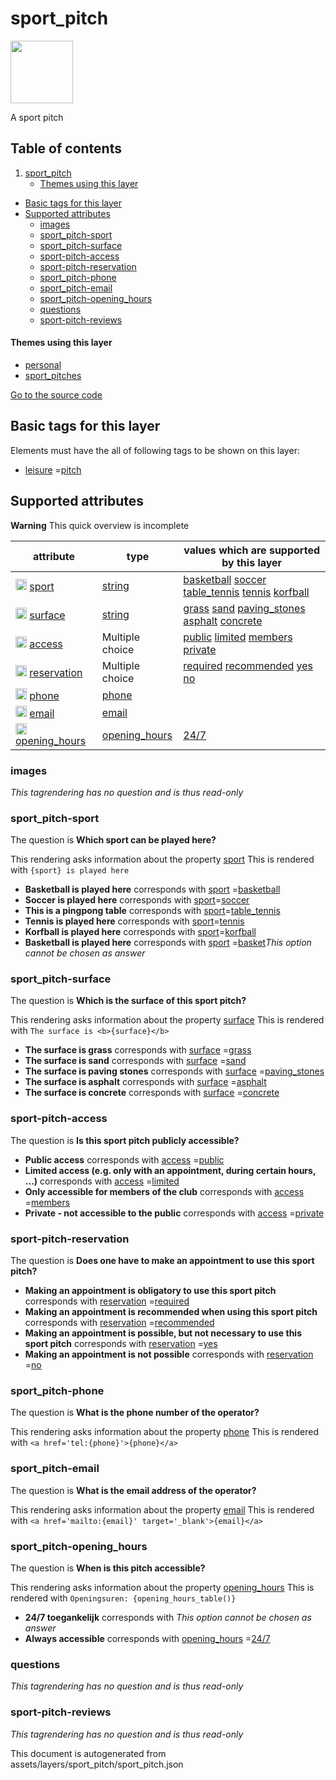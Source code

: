 sport_pitch
=============



<img src='https://mapcomplete.osm.be/./assets/layers/sport_pitch/sport_pitch.svg' height="100px"> 

A sport pitch

## Table of contents

1. [sport_pitch](#sport_pitch)
    * [Themes using this layer](#themes-using-this-layer)

- [Basic tags for this layer](#basic-tags-for-this-layer)
- [Supported attributes](#supported-attributes)
    + [images](#images)
    + [sport_pitch-sport](#sport_pitch-sport)
    + [sport_pitch-surface](#sport_pitch-surface)
    + [sport-pitch-access](#sport-pitch-access)
    + [sport-pitch-reservation](#sport-pitch-reservation)
    + [sport_pitch-phone](#sport_pitch-phone)
    + [sport_pitch-email](#sport_pitch-email)
    + [sport_pitch-opening_hours](#sport_pitch-opening_hours)
    + [questions](#questions)
    + [sport-pitch-reviews](#sport-pitch-reviews)

#### Themes using this layer

- [personal](https://mapcomplete.osm.be/personal)
- [sport_pitches](https://mapcomplete.osm.be/sport_pitches)

[Go to the source code](../assets/layers/sport_pitch/sport_pitch.json)



Basic tags for this layer
---------------------------



Elements must have the all of following tags to be shown on this layer:

- <a href='https://wiki.openstreetmap.org/wiki/Key:leisure' target='_blank'>leisure</a>
  =<a href='https://wiki.openstreetmap.org/wiki/Tag:leisure%3Dpitch' target='_blank'>pitch</a>

Supported attributes
----------------------



**Warning** This quick overview is incomplete

attribute | type | values which are supported by this layer
----------- | ------ | ------------------------------------------
[<img src='https://mapcomplete.osm.be/assets/svg/statistics.svg' height='18px'>](https://taginfo.openstreetmap.org/keys/sport#values) [sport](https://wiki.openstreetmap.org/wiki/Key:sport) | [string](../SpecialInputElements.md#string) | [basketball](https://wiki.openstreetmap.org/wiki/Tag:sport%3Dbasketball) [soccer](https://wiki.openstreetmap.org/wiki/Tag:sport%3Dsoccer) [table_tennis](https://wiki.openstreetmap.org/wiki/Tag:sport%3Dtable_tennis) [tennis](https://wiki.openstreetmap.org/wiki/Tag:sport%3Dtennis) [korfball](https://wiki.openstreetmap.org/wiki/Tag:sport%3Dkorfball)
[<img src='https://mapcomplete.osm.be/assets/svg/statistics.svg' height='18px'>](https://taginfo.openstreetmap.org/keys/surface#values) [surface](https://wiki.openstreetmap.org/wiki/Key:surface) | [string](../SpecialInputElements.md#string) | [grass](https://wiki.openstreetmap.org/wiki/Tag:surface%3Dgrass) [sand](https://wiki.openstreetmap.org/wiki/Tag:surface%3Dsand) [paving_stones](https://wiki.openstreetmap.org/wiki/Tag:surface%3Dpaving_stones) [asphalt](https://wiki.openstreetmap.org/wiki/Tag:surface%3Dasphalt) [concrete](https://wiki.openstreetmap.org/wiki/Tag:surface%3Dconcrete)
[<img src='https://mapcomplete.osm.be/assets/svg/statistics.svg' height='18px'>](https://taginfo.openstreetmap.org/keys/access#values) [access](https://wiki.openstreetmap.org/wiki/Key:access) | Multiple choice | [public](https://wiki.openstreetmap.org/wiki/Tag:access%3Dpublic) [limited](https://wiki.openstreetmap.org/wiki/Tag:access%3Dlimited) [members](https://wiki.openstreetmap.org/wiki/Tag:access%3Dmembers) [private](https://wiki.openstreetmap.org/wiki/Tag:access%3Dprivate)
[<img src='https://mapcomplete.osm.be/assets/svg/statistics.svg' height='18px'>](https://taginfo.openstreetmap.org/keys/reservation#values) [reservation](https://wiki.openstreetmap.org/wiki/Key:reservation) | Multiple choice | [required](https://wiki.openstreetmap.org/wiki/Tag:reservation%3Drequired) [recommended](https://wiki.openstreetmap.org/wiki/Tag:reservation%3Drecommended) [yes](https://wiki.openstreetmap.org/wiki/Tag:reservation%3Dyes) [no](https://wiki.openstreetmap.org/wiki/Tag:reservation%3Dno)
[<img src='https://mapcomplete.osm.be/assets/svg/statistics.svg' height='18px'>](https://taginfo.openstreetmap.org/keys/phone#values) [phone](https://wiki.openstreetmap.org/wiki/Key:phone) | [phone](../SpecialInputElements.md#phone) |
[<img src='https://mapcomplete.osm.be/assets/svg/statistics.svg' height='18px'>](https://taginfo.openstreetmap.org/keys/email#values) [email](https://wiki.openstreetmap.org/wiki/Key:email) | [email](../SpecialInputElements.md#email) |
[<img src='https://mapcomplete.osm.be/assets/svg/statistics.svg' height='18px'>](https://taginfo.openstreetmap.org/keys/opening_hours#values) [opening_hours](https://wiki.openstreetmap.org/wiki/Key:opening_hours) | [opening_hours](../SpecialInputElements.md#opening_hours) | [24/7](https://wiki.openstreetmap.org/wiki/Tag:opening_hours%3D24/7)

### images

_This tagrendering has no question and is thus read-only_

### sport_pitch-sport

The question is **Which sport can be played here?**

This rendering asks information about the property  [sport](https://wiki.openstreetmap.org/wiki/Key:sport)
This is rendered with `{sport} is played here`

- **Basketball is played here** corresponds
  with <a href='https://wiki.openstreetmap.org/wiki/Key:sport' target='_blank'>sport</a>
  =<a href='https://wiki.openstreetmap.org/wiki/Tag:sport%3Dbasketball' target='_blank'>basketball</a>
- **Soccer is played here** corresponds with <a href='https://wiki.openstreetmap.org/wiki/Key:sport' target='_blank'>
  sport</a>=<a href='https://wiki.openstreetmap.org/wiki/Tag:sport%3Dsoccer' target='_blank'>soccer</a>
- **This is a pingpong table** corresponds with <a href='https://wiki.openstreetmap.org/wiki/Key:sport' target='_blank'>
  sport</a>=<a href='https://wiki.openstreetmap.org/wiki/Tag:sport%3Dtable_tennis' target='_blank'>table_tennis</a>
- **Tennis is played here** corresponds with <a href='https://wiki.openstreetmap.org/wiki/Key:sport' target='_blank'>
  sport</a>=<a href='https://wiki.openstreetmap.org/wiki/Tag:sport%3Dtennis' target='_blank'>tennis</a>
- **Korfball is played here** corresponds with <a href='https://wiki.openstreetmap.org/wiki/Key:sport' target='_blank'>
  sport</a>=<a href='https://wiki.openstreetmap.org/wiki/Tag:sport%3Dkorfball' target='_blank'>korfball</a>
- **Basketball is played here** corresponds
  with <a href='https://wiki.openstreetmap.org/wiki/Key:sport' target='_blank'>sport</a>
  =<a href='https://wiki.openstreetmap.org/wiki/Tag:sport%3Dbasket' target='_blank'>basket</a>_This option cannot be
  chosen as answer_

### sport_pitch-surface

The question is **Which is the surface of this sport pitch?**

This rendering asks information about the property  [surface](https://wiki.openstreetmap.org/wiki/Key:surface)
This is rendered with `The surface is <b>{surface}</b>`

- **The surface is <b>grass</b>** corresponds
  with <a href='https://wiki.openstreetmap.org/wiki/Key:surface' target='_blank'>surface</a>
  =<a href='https://wiki.openstreetmap.org/wiki/Tag:surface%3Dgrass' target='_blank'>grass</a>
- **The surface is <b>sand</b>** corresponds
  with <a href='https://wiki.openstreetmap.org/wiki/Key:surface' target='_blank'>surface</a>
  =<a href='https://wiki.openstreetmap.org/wiki/Tag:surface%3Dsand' target='_blank'>sand</a>
- **The surface is <b>paving stones</b>** corresponds
  with <a href='https://wiki.openstreetmap.org/wiki/Key:surface' target='_blank'>surface</a>
  =<a href='https://wiki.openstreetmap.org/wiki/Tag:surface%3Dpaving_stones' target='_blank'>paving_stones</a>
- **The surface is <b>asphalt</b>** corresponds
  with <a href='https://wiki.openstreetmap.org/wiki/Key:surface' target='_blank'>surface</a>
  =<a href='https://wiki.openstreetmap.org/wiki/Tag:surface%3Dasphalt' target='_blank'>asphalt</a>
- **The surface is <b>concrete</b>** corresponds
  with <a href='https://wiki.openstreetmap.org/wiki/Key:surface' target='_blank'>surface</a>
  =<a href='https://wiki.openstreetmap.org/wiki/Tag:surface%3Dconcrete' target='_blank'>concrete</a>

### sport-pitch-access

The question is **Is this sport pitch publicly accessible?**

- **Public access** corresponds with <a href='https://wiki.openstreetmap.org/wiki/Key:access' target='_blank'>access</a>
  =<a href='https://wiki.openstreetmap.org/wiki/Tag:access%3Dpublic' target='_blank'>public</a>
- **Limited access (e.g. only with an appointment, during certain hours, ...)** corresponds
  with <a href='https://wiki.openstreetmap.org/wiki/Key:access' target='_blank'>access</a>
  =<a href='https://wiki.openstreetmap.org/wiki/Tag:access%3Dlimited' target='_blank'>limited</a>
- **Only accessible for members of the club** corresponds
  with <a href='https://wiki.openstreetmap.org/wiki/Key:access' target='_blank'>access</a>
  =<a href='https://wiki.openstreetmap.org/wiki/Tag:access%3Dmembers' target='_blank'>members</a>
- **Private - not accessible to the public** corresponds
  with <a href='https://wiki.openstreetmap.org/wiki/Key:access' target='_blank'>access</a>
  =<a href='https://wiki.openstreetmap.org/wiki/Tag:access%3Dprivate' target='_blank'>private</a>

### sport-pitch-reservation

The question is **Does one have to make an appointment to use this sport pitch?**

- **Making an appointment is obligatory to use this sport pitch** corresponds
  with <a href='https://wiki.openstreetmap.org/wiki/Key:reservation' target='_blank'>reservation</a>
  =<a href='https://wiki.openstreetmap.org/wiki/Tag:reservation%3Drequired' target='_blank'>required</a>
- **Making an appointment is recommended when using this sport pitch** corresponds
  with <a href='https://wiki.openstreetmap.org/wiki/Key:reservation' target='_blank'>reservation</a>
  =<a href='https://wiki.openstreetmap.org/wiki/Tag:reservation%3Drecommended' target='_blank'>recommended</a>
- **Making an appointment is possible, but not necessary to use this sport pitch** corresponds
  with <a href='https://wiki.openstreetmap.org/wiki/Key:reservation' target='_blank'>reservation</a>
  =<a href='https://wiki.openstreetmap.org/wiki/Tag:reservation%3Dyes' target='_blank'>yes</a>
- **Making an appointment is not possible** corresponds
  with <a href='https://wiki.openstreetmap.org/wiki/Key:reservation' target='_blank'>reservation</a>
  =<a href='https://wiki.openstreetmap.org/wiki/Tag:reservation%3Dno' target='_blank'>no</a>

### sport_pitch-phone

The question is **What is the phone number of the operator?**

This rendering asks information about the property  [phone](https://wiki.openstreetmap.org/wiki/Key:phone)
This is rendered with `<a href='tel:{phone}'>{phone}</a>`

### sport_pitch-email

The question is **What is the email address of the operator?**

This rendering asks information about the property  [email](https://wiki.openstreetmap.org/wiki/Key:email)
This is rendered with `<a href='mailto:{email}' target='_blank'>{email}</a>`

### sport_pitch-opening_hours

The question is **When is this pitch accessible?**

This rendering asks information about the
property  [opening_hours](https://wiki.openstreetmap.org/wiki/Key:opening_hours)
This is rendered with `Openingsuren: {opening_hours_table()}`

- **24/7 toegankelijk** corresponds with _This option cannot be chosen as answer_
- **Always accessible** corresponds
  with <a href='https://wiki.openstreetmap.org/wiki/Key:opening_hours' target='_blank'>opening_hours</a>
  =<a href='https://wiki.openstreetmap.org/wiki/Tag:opening_hours%3D24/7' target='_blank'>24/7</a>

### questions

_This tagrendering has no question and is thus read-only_

### sport-pitch-reviews

_This tagrendering has no question and is thus read-only_

This document is autogenerated from assets/layers/sport_pitch/sport_pitch.json